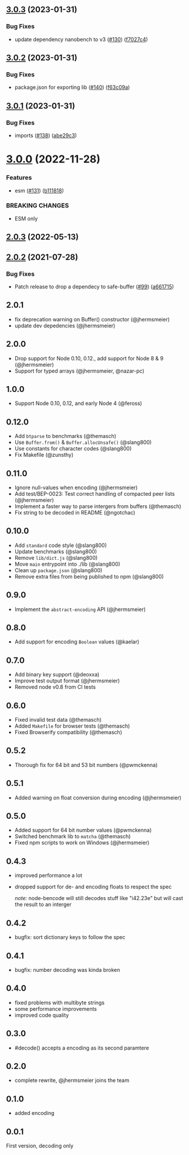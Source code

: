 ## [3.0.3](https://github.com/themasch/node-bencode/compare/v3.0.2...v3.0.3) (2023-01-31)


### Bug Fixes

* update dependency nanobench to v3 ([#130](https://github.com/themasch/node-bencode/issues/130)) ([f7027c4](https://github.com/themasch/node-bencode/commit/f7027c46f9cf86017f388fa6d811417b13e03e8e))

## [3.0.2](https://github.com/themasch/node-bencode/compare/v3.0.1...v3.0.2) (2023-01-31)


### Bug Fixes

* package.json for exporting lib ([#140](https://github.com/themasch/node-bencode/issues/140)) ([f63c09a](https://github.com/themasch/node-bencode/commit/f63c09a8a525e67b00cc0e7619eb84bd159855b2))

## [3.0.1](https://github.com/themasch/node-bencode/compare/v3.0.0...v3.0.1) (2023-01-31)


### Bug Fixes

* imports ([#138](https://github.com/themasch/node-bencode/issues/138)) ([abe29c3](https://github.com/themasch/node-bencode/commit/abe29c32ab327fafb323b05f17eda0aa9ca32478))

# [3.0.0](https://github.com/themasch/node-bencode/compare/v2.0.3...v3.0.0) (2022-11-28)


### Features

* esm ([#131](https://github.com/themasch/node-bencode/issues/131)) ([b111818](https://github.com/themasch/node-bencode/commit/b111818695c8e85e1268fa771fc49c7c6687167f))


### BREAKING CHANGES

* ESM only

## [2.0.3](https://github.com/themasch/node-bencode/compare/v2.0.2...v2.0.3) (2022-05-13)

## [2.0.2](https://github.com/themasch/node-bencode/compare/v2.0.1...v2.0.2) (2021-07-28)


### Bug Fixes

* Patch release to drop a dependecy to safe-buffer ([#99](https://github.com/themasch/node-bencode/issues/99)) ([a661715](https://github.com/themasch/node-bencode/commit/a6617150c53c3c00d0cd12c685c5f2ee47db30c0))

## 2.0.1

- fix deprecation warning on Buffer() constructor (@jhermsmeier)
- update dev depedencies (@jhermsmeier)

## 2.0.0

- Drop support for Node 0.10, 0.12., add support for Node 8 & 9  (@jhermsmeier)
- Support for typed arrays (@jhermsmeier, @nazar-pc)

## 1.0.0

- Support Node 0.10, 0.12, and early Node 4 (@feross)

## 0.12.0

- Add `btparse` to benchmarks (@themasch)
- Use `Buffer.from()` & `Buffer.allocUnsafe()` (@slang800)
- Use constants for character codes (@slang800)
- Fix Makefile (@zunsthy)

## 0.11.0

- Ignore null-values when encoding (@jhermsmeier)
- Add test/BEP-0023: Test correct handling of compacted peer lists (@jhermsmeier)
- Implement a faster way to parse intergers from buffers (@themasch)
- Fix string to be decoded in README (@ngotchac)

## 0.10.0

- Add `standard` code style (@slang800)
- Update benchmarks (@slang800)
- Remove `lib/dict.js` (@slang800)
- Move `main` entrypoint into ./lib (@slang800)
- Clean up `package.json` (@slang800)
- Remove extra files from being published to npm (@slang800)

## 0.9.0

- Implement the `abstract-encoding` API (@jhermsmeier)

## 0.8.0

- Add support for encoding `Boolean` values (@kaelar)

## 0.7.0

- Add binary key support (@deoxxa)
- Improve test output format (@jhermsmeier)
- Removed node v0.8 from CI tests

## 0.6.0

- Fixed invalid test data (@themasch)
- Added `Makefile` for browser tests (@themasch)
- Fixed Browserify compatibility (@themasch)

## 0.5.2

- Thorough fix for 64 bit and 53 bit numbers (@pwmckenna)

## 0.5.1

- Added warning on float conversion during encoding (@jhermsmeier)

## 0.5.0

- Added support for 64 bit number values (@pwmckenna)
- Switched benchmark lib to `matcha` (@themasch)
- Fixed npm scripts to work on Windows (@jhermsmeier)

## 0.4.3
 * improved performance a lot
 * dropped support for de- and encoding floats to respect the spec

   *note:* node-bencode will still decodes stuff like "i42.23e" but will cast the
   result to an interger

## 0.4.2
 * bugfix: sort dictionary keys to follow the spec

## 0.4.1
 * bugfix: number decoding was kinda broken

## 0.4.0
 * fixed problems with multibyte strings
 * some performance improvements
 * improved code quality

## 0.3.0
 * #decode() accepts a encoding as its second paramtere

## 0.2.0
 * complete rewrite, @jhermsmeier joins the team

## 0.1.0
 * added encoding

## 0.0.1
First version, decoding only
